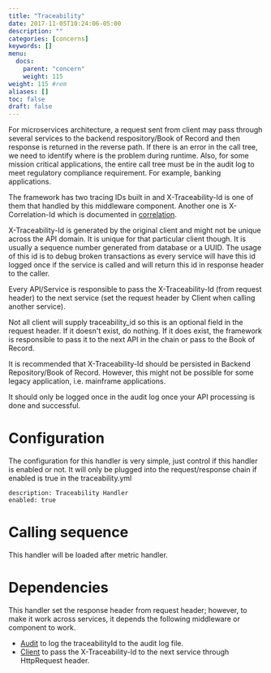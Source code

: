 ```yaml
---
title: "Traceability"
date: 2017-11-05T10:24:06-05:00
description: ""
categories: [concerns]
keywords: []
menu:
  docs:
    parent: "concern"
    weight: 115
weight: 115	#rem
aliases: []
toc: false
draft: false
---
```



For microservices architecture, a request sent from client may pass 
through several services to the backend respository/Book of Record 
and then response is returned in the reverse path. If there is an 
error in the call tree, we need to identify where is the problem 
during runtime. Also, for some mission critical applications, the 
entire call tree must be in the audit log to meet regulatory compliance
requirement. For example, banking applications.  

The framework has two tracing IDs built in and X-Traceability-Id is one 
of them that handled by this middleware component. Another one is 
X-Correlation-Id which is documented in [correlation][]. 
 
 
X-Traceability-Id is generated by the original client and might not 
be unique across the API domain. It is unique for that particular 
client though. It is usually a sequence number generated from database
or a UUID. The usage of this id is to debug broken transactions as every 
service will have this id logged once if the service is called and will 
return this id in response header to the caller.  

Every API/Service is responsible to pass the X-Traceability-Id (from 
request header) to the next service (set the request header by Client 
when calling another service).  

Not all client will supply traceability_id so this is an optional field 
in the request header. If it doesn't exist, do nothing. If it does exist, 
the framework is responsible to pass it to the next API in the chain or 
pass to the Book of Record.

It is recommended that X-Traceability-Id should be persisted in Backend 
Repository/Book of Record. However, this might not be possible for some 
legacy application, i.e. mainframe applications. 


It should only be logged once in the audit log once your API processing 
is done and successful.

# Configuration

The configuration for this handler is very simple, just control if this 
handler is enabled or not.
It will only be plugged into the request/response chain if enabled is 
true in the traceability.yml

```
description: Traceability Handler
enabled: true
```

# Calling sequence

This handler will be loaded after metric handler.

# Dependencies

This handler set the response header from request header; however, to make 
it work across services, it depends the following middleware or component 
to work. 

* [Audit][] to log the traceabilityId to the audit log file.
* [Client][] to pass the X-Traceability-Id to the next service through HttpRequest header.

[correlation]: /concern/correlation/
[Audit]: /concern/audit/
[Client]: /concern/client/

